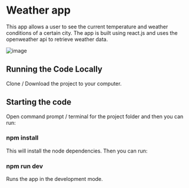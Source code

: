 # Weather app

This app allows a user to see the current temperature and weather conditions of a certain city. The app is built using react.js and uses the openweather api 
to retrieve weather data. 

![image](https://github.com/johnnyd81/weather-app/assets/95863021/947e8fef-5caf-4e41-9bf8-4737f3da124e)

## Running the Code Locally
Clone / Download the project to your computer.

## Starting the code
Open command prompt / terminal for the project folder and then you can run:

### npm install
This will install the node dependencies. Then you can run:

### npm run dev
Runs the app in the development mode.




